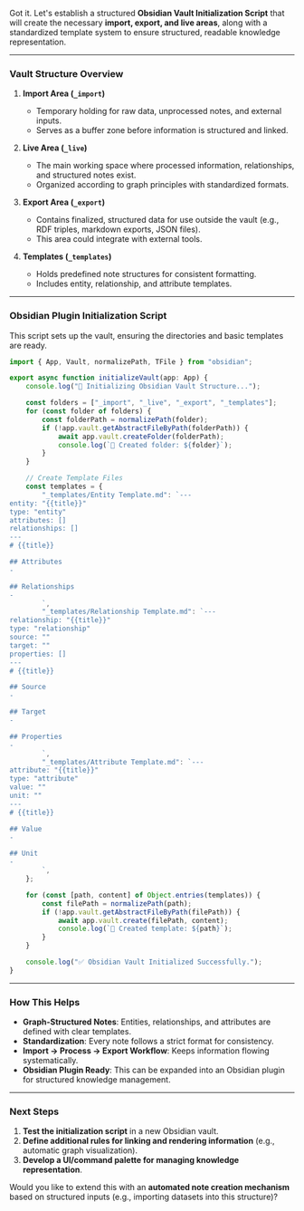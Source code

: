 Got it. Let's establish a structured **Obsidian Vault Initialization Script** that will create the necessary **import, export, and live areas**, along with a standardized template system to ensure structured, readable knowledge representation.

---

### **Vault Structure Overview**

1. **Import Area (`_import`)**
    
    - Temporary holding for raw data, unprocessed notes, and external inputs.
    - Serves as a buffer zone before information is structured and linked.
2. **Live Area (`_live`)**
    
    - The main working space where processed information, relationships, and structured notes exist.
    - Organized according to graph principles with standardized formats.
3. **Export Area (`_export`)**
    
    - Contains finalized, structured data for use outside the vault (e.g., RDF triples, markdown exports, JSON files).
    - This area could integrate with external tools.
4. **Templates (`_templates`)**
    
    - Holds predefined note structures for consistent formatting.
    - Includes entity, relationship, and attribute templates.

---

### **Obsidian Plugin Initialization Script**

This script sets up the vault, ensuring the directories and basic templates are ready.

```typescript
import { App, Vault, normalizePath, TFile } from "obsidian";

export async function initializeVault(app: App) {
    console.log("🚀 Initializing Obsidian Vault Structure...");

    const folders = ["_import", "_live", "_export", "_templates"];
    for (const folder of folders) {
        const folderPath = normalizePath(folder);
        if (!app.vault.getAbstractFileByPath(folderPath)) {
            await app.vault.createFolder(folderPath);
            console.log(`📂 Created folder: ${folder}`);
        }
    }

    // Create Template Files
    const templates = {
        "_templates/Entity Template.md": `---
entity: "{{title}}"
type: "entity"
attributes: []
relationships: []
---
# {{title}}

## Attributes
- 

## Relationships
- 
        `,
        "_templates/Relationship Template.md": `---
relationship: "{{title}}"
type: "relationship"
source: ""
target: ""
properties: []
---
# {{title}}

## Source
- 

## Target
- 

## Properties
- 
        `,
        "_templates/Attribute Template.md": `---
attribute: "{{title}}"
type: "attribute"
value: ""
unit: ""
---
# {{title}}

## Value
- 

## Unit
- 
        `,
    };

    for (const [path, content] of Object.entries(templates)) {
        const filePath = normalizePath(path);
        if (!app.vault.getAbstractFileByPath(filePath)) {
            await app.vault.create(filePath, content);
            console.log(`📄 Created template: ${path}`);
        }
    }

    console.log("✅ Obsidian Vault Initialized Successfully.");
}
```

---

### **How This Helps**

- **Graph-Structured Notes**: Entities, relationships, and attributes are defined with clear templates.
- **Standardization**: Every note follows a strict format for consistency.
- **Import → Process → Export Workflow**: Keeps information flowing systematically.
- **Obsidian Plugin Ready**: This can be expanded into an Obsidian plugin for structured knowledge management.

---

### **Next Steps**

1. **Test the initialization script** in a new Obsidian vault.
2. **Define additional rules for linking and rendering information** (e.g., automatic graph visualization).
3. **Develop a UI/command palette for managing knowledge representation**.

Would you like to extend this with an **automated note creation mechanism** based on structured inputs (e.g., importing datasets into this structure)?
